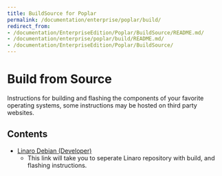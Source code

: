 ```yaml
---
title: BuildSource for Poplar
permalink: /documentation/enterprise/poplar/build/
redirect_from:
- /documentation/EnterpriseEdition/Poplar/BuildSource/README.md/
- /documentation/enterprise/poplar/build/README.md/
- /documentation/EnterpriseEdition/Poplar/BuildSource/
---
```

# Build from Source

Instructions for building and flashing the components of your favorite operating systems, some instructions may be hosted on third party websites.

## Contents

- [Linaro Debian (Developer)](https://github.com/96boards-poplar/Documentation/blob/master/debian_build_instructions.md)
   - This link will take you to seperate Linaro repository with build, and flashing instructions.
